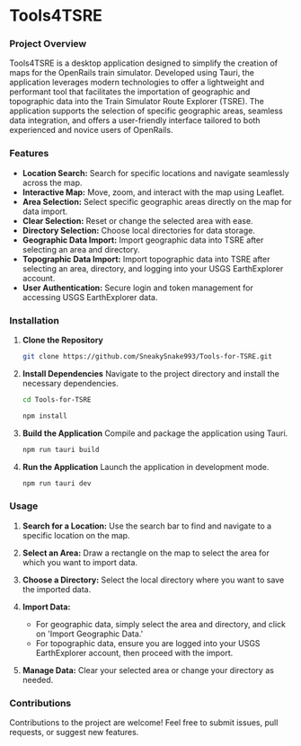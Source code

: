 # Tools4TSRE

### Project Overview

Tools4TSRE is a desktop application designed to simplify the creation of maps for the OpenRails train simulator. Developed using Tauri, the application leverages modern technologies to offer a lightweight and performant tool that facilitates the importation of geographic and topographic data into the Train Simulator Route Explorer \(TSRE\). The application supports the selection of specific geographic areas, seamless data integration, and offers a user-friendly interface tailored to both experienced and novice users of OpenRails.

### Features

- **Location Search:** Search for specific locations and navigate seamlessly across the map.
- **Interactive Map:** Move, zoom, and interact with the map using Leaflet.
- **Area Selection:** Select specific geographic areas directly on the map for data import.
- **Clear Selection:** Reset or change the selected area with ease.
- **Directory Selection:** Choose local directories for data storage.
- **Geographic Data Import:** Import geographic data into TSRE after selecting an area and directory.
- **Topographic Data Import:** Import topographic data into TSRE after selecting an area, directory, and logging into your USGS EarthExplorer account.
- **User Authentication:** Secure login and token management for accessing USGS EarthExplorer data.

### Installation

1. **Clone the Repository**
   ```bash
   git clone https://github.com/SneakySnake993/Tools-for-TSRE.git
   ```

2. **Install Dependencies**
   Navigate to the project directory and install the necessary dependencies.
   ```bash
   cd Tools-for-TSRE
   ```
   ```bash
   npm install
   ```

3. **Build the Application**
   Compile and package the application using Tauri.
   ```bash
   npm run tauri build
   ```

4. **Run the Application**
   Launch the application in development mode.
   ```bash
   npm run tauri dev
   ```

### Usage

1. **Search for a Location:**
   Use the search bar to find and navigate to a specific location on the map.
   
2. **Select an Area:**
   Draw a rectangle on the map to select the area for which you want to import data.

3. **Choose a Directory:**
   Select the local directory where you want to save the imported data.

4. **Import Data:**
   - For geographic data, simply select the area and directory, and click on 'Import Geographic Data.'
   - For topographic data, ensure you are logged into your USGS EarthExplorer account, then proceed with the import.

5. **Manage Data:**
   Clear your selected area or change your directory as needed.

### Contributions

Contributions to the project are welcome! Feel free to submit issues, pull requests, or suggest new features.

